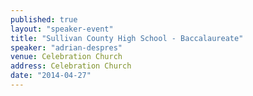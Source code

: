 ```yaml
---
published: true
layout: "speaker-event"
title: "Sullivan County High School - Baccalaureate"
speaker: "adrian-despres"
venue: Celebration Church
address: Celebration Church
date: "2014-04-27"
---
```


